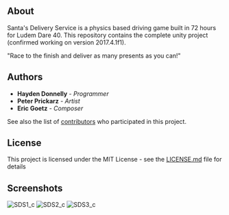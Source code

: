## About

Santa's Delivery Service is a physics based driving game built in 72 hours for Ludem Dare 40. This repository contains the complete unity project (confirmed working on version 2017.4.1f1).

"Race to the finish and deliver as many presents as you can!"

## Authors

* **Hayden Donnelly** - *Programmer*
* **Peter Prickarz** - *Artist*
* **Eric Goetz** - *Composer*

See also the list of [contributors](https://github.com/Bizbud/The-Village-Sacrifice/graphs/contributors) who participated in this project.

## License

This project is licensed under the MIT License - see the [LICENSE.md](LICENSE.md) file for details

## Screenshots

![SDS1_c](https://user-images.githubusercontent.com/30982485/102729036-e66c9680-42fc-11eb-803e-3ecfb18a8f23.png)
![SDS2_c](https://user-images.githubusercontent.com/30982485/102729041-ea001d80-42fc-11eb-8848-1648dac40f04.png)
![SDS3_c](https://user-images.githubusercontent.com/30982485/102729042-ea98b400-42fc-11eb-8654-bba631dffea2.png)
